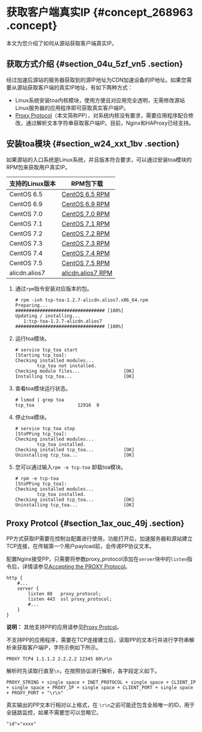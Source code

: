# 获取客户端真实IP {#concept_268963 .concept}

本文为您介绍了如何从源站获取客户端真实IP。

## 获取方式介绍 {#section_04u_5zf_vn5 .section}

经过加速后源站的服务器获取到的源IP地址为CDN加速设备的IP地址。如果您需要从源站获取客户端的真实IP地址，有如下两种方式：

-   Linux系统安装toa内核模块，使用方便且对应用完全透明，无需修改源站Linux服务器的应用程序即可获取真实客户端IP。
-   [Proxy Protocol](https://0x9.me/EaxHo)（本文简称PP），对系统内核没有要求，需要应用程序配合修改，通过解析文本字符串获取客户端IP。目前，Nginx和HAProxy已经支持。

## 安装toa模块 {#section_w24_xxt_1bv .section}

如果源站的入口系统是Linux系统，并且版本符合要求，可以通过安装toa模块的RPM包来获取用户真实IP。

|支持的Linux版本|RPM包下载|
|----------|------|
|CentOS 6.5|[CentOS 6.5 RPM](http://docs-aliyun.cn-hangzhou.oss.aliyun-inc.com/assets/attach/69329/cn_zh/1558418534623/tcp-toa-1.2.7-CentOS.6.5.x86_64.rpm)|
|CentOS 6.9|[CentOS 6.9 RPM](http://docs-aliyun.cn-hangzhou.oss.aliyun-inc.com/assets/attach/69329/cn_zh/1558418580192/tcp-toa-1.2.7-CentOS.6.9.x86_64.rpm)|
|CentOS 7.0|[CentOS 7.0 RPM](http://docs-aliyun.cn-hangzhou.oss.aliyun-inc.com/assets/attach/69329/cn_zh/1558418616318/tcp-toa-1.2.7-CentOS.7.0.x86_64.rpm)|
|CentOS 7.1|[CentOS 7.1 RPM](http://docs-aliyun.cn-hangzhou.oss.aliyun-inc.com/assets/attach/69329/cn_zh/1558418631669/tcp-toa-1.2.7-CentOS.7.1.x86_64.rpm)|
|CentOS 7.2|[CentOS 7.2 RPM](http://docs-aliyun.cn-hangzhou.oss.aliyun-inc.com/assets/attach/69329/cn_zh/1558418643311/tcp-toa-1.2.7-CentOS.7.2.x86_64.rpm)|
|CentOS 7.3|[CentOS 7.3 RPM](http://docs-aliyun.cn-hangzhou.oss.aliyun-inc.com/assets/attach/69329/cn_zh/1558418662202/tcp-toa-1.2.7-CentOS.7.3.x86_64.rpm)|
|CentOS 7.4|[CentOS 7.4 RPM](http://docs-aliyun.cn-hangzhou.oss.aliyun-inc.com/assets/attach/69329/cn_zh/1558418692772/tcp-toa-1.2.7-CentOS.7.4.x86_64.rpm)|
|CentOS 7.5|[CentOS 7.5 RPM](http://docs-aliyun.cn-hangzhou.oss.aliyun-inc.com/assets/attach/69329/cn_zh/1558418707824/tcp-toa-1.2.7-CentOS.7.5.x86_64.rpm)|
|alicdn.alios7|[alicdn.alios7 RPM](http://docs-aliyun.cn-hangzhou.oss.aliyun-inc.com/assets/attach/69329/cn_zh/1558418725522/tcp-toa-1.2.7-alicdn.alios7.x86_64.rpm)|

1.  通过`rpm`指令安装对应版本的包。

    ``` {#codeblock_6bd_snc_a1f}
    # rpm -ivh tcp-toa-1.2.7-alicdn.alios7.x86_64.rpm
    Preparing...                          ################################# [100%]
    Updating / installing...
       1:tcp-toa-1.2.7-alicdn.alios7      ################################# [100%]
    ```

2.  运行toa模块。

    ``` {#codeblock_ylq_knt_ypa}
    # service tcp_toa start
    [Starting tcp_toa]:
    Checking installed modules...
            tcp_toa not installed.
    Checking module files...                [OK]
    Installing tcp_toa...                   [OK]
    ```

3.  查看toa模块运行状态。

    ``` {#codeblock_jne_htj_26p}
    # lsmod | grep toa
    tcp_toa                12916  0
    ```

4.  停止toa模块。

    ``` {#codeblock_w43_wnz_c0k}
    # service tcp_toa stop
    [StoPPing tcp_toa]:
    Checking installed modules...
            tcp_toa installed.
    Checking installed tcp_toa...           [OK]
    Uninstalling tcp_toa...                 [OK]
    ```

5.  您可以通过输入`rpm -e tcp-toa` 卸载toa模块。

    ``` {#codeblock_93s_hq6_1b0}
    # rpm -e tcp-toa
    [StoPPing tcp_toa]:
    Checking installed modules...
            tcp_toa installed.
    Checking installed tcp_toa...           [OK]
    Uninstalling tcp_toa...                 [OK]
    ```


## Proxy Protcol {#section_1ax_ouc_49j .section}

PP方式获取IP需要在控制台配置进行使用，功能打开后，加速服务器和源站建立TCP连接，在传输第一个用户payload前，会传递PP协议文本。

配置Nginx接受PP，只需要将参数proxy\_protocol添加在`server`块中的`listen`指令后，详情请参见[Accepting the PROXY Protocol](https://docs.nginx.com/nginx/admin-guide/load-balancer/using-proxy-protocol/)。

``` {#codeblock_xwz_rkm_ygv}
http {
    #...
    server {
        listen 80   proxy_protocol;
        listen 443  ssl proxy_protocol;
        #...
    }
}
```

**说明：** 其他支持PP的应用请参见[Proxy Protcol](https://0x9.me/EaxHo)。

不支持PP的应用程序，需要在TCP连接建立后，读取PP的文本行并进行字符串解析来获取客户端IP，字符示例如下所示。

``` {#codeblock_x0d_t8n_0cw}
PROXY TCP4 1.1.1.2 2.2.2.2 12345 80\r\n
```

解析时先读取行直至`\n`，在按照协议进行解析，各字段定义如下。

``` {#codeblock_7zc_z4j_enn}
PROXY_STRING + single space + INET_PROTOCOL + single space + CLIENT_IP + single space + PROXY_IP + single space + CLIENT_PORT + single space + PROXY_PORT + "\r\n"
```

真实输出的PP文本行相对以上格式，在 `\r\n`之前可能还包含全局唯一的ID，用于全链路监控，如果不需要您可以忽略它。

``` {#codeblock_ll4_zv1_lvc}
"id"="xxxx"
```

